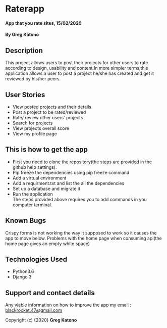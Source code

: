# Raterapp
#### App that you rate sites, 15/02/2020
#### By **Greg Katono**
## Description
This project allows users to post their projects for other users to rate according to design, usability and content.In more simpler terms,this application allows a user to post a project he/she has created and get it reviewed by his/her peers.
## User Stories
* View posted projects and their details
* Post a project to be rated/reviewed
* Rate/ review other users' projects
* Search for projects 
* View projects overall score
* View my profile page
## This is how to get the app
* First you need to clone the repository(the steps are provided in the github help settings).
* Pip freeze the dependencies using pip freeze command
* Add a virtual environment 
* Add a requirment.txt and list the all the dependencies
* Set up a database and migrate it
* Run the application        
The steps provided above requires you to add commands in you computer terminal.
## Known Bugs
Crispy forms is not working the way it supposed to work so it causes the app to move below.
Problems with the home page when consuming api(the home page gives an empty white space)

## Technologies Used
* Python3.6
* Django 3
## Support and contact details
Any viable information on how to improve the app my email : blackrocket.47@gmail.com  

Copyright (c) {2020} **Greg Katono**